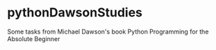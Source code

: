 # pythonDawsonStudies
Some tasks from Michael Dawson's book Python Programming for the Absolute Beginner
